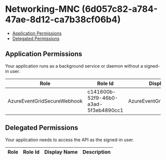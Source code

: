 # Networking-MNC (6d057c82-a784-47ae-8d12-ca7b38cf06b4)
- [Application Permissions](#application-permissions)
- [Delegated Permissions](#delegated-permissions)

## Application Permissions
Your application runs as a background service or daemon without a signed-in user.

| Role | Role Id | Display Name | Description |
|---|---|---|---|
| AzureEventGridSecureWebhook | c141600b-52f9-46b0-a3ad-5f3eb4890cc1 | AzureEventGridSecureWebhook | AzureEventGridSecureWebhook |

## Delegated Permissions
Your application needs to access the API as the signed-in user. 

| Role | Role Id | Display Name | Description |
|---|---|---|---|


